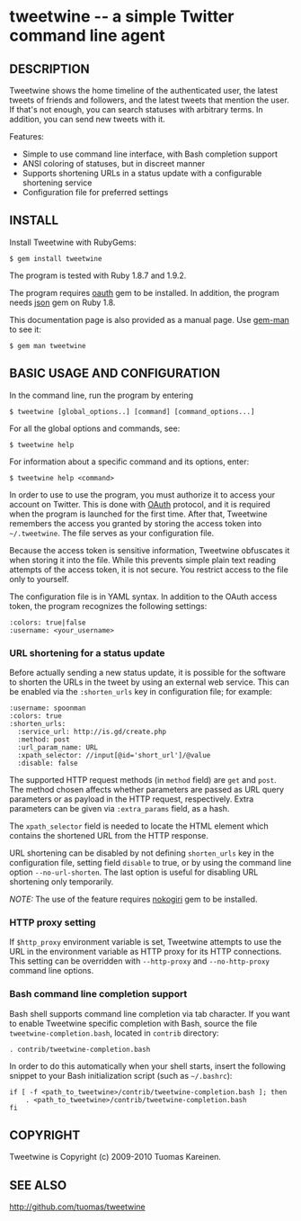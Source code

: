 tweetwine -- a simple Twitter command line agent
================================================

## DESCRIPTION

Tweetwine shows the home timeline of the authenticated user, the latest tweets
of friends and followers, and the latest tweets that mention the user. If
that's not enough, you can search statuses with arbitrary terms. In addition,
you can send new tweets with it.

Features:

* Simple to use command line interface, with Bash completion support
* ANSI coloring of statuses, but in discreet manner
* Supports shortening URLs in a status update with a configurable shortening
  service
* Configuration file for preferred settings

## INSTALL

Install Tweetwine with RubyGems:

    $ gem install tweetwine

The program is tested with Ruby 1.8.7 and 1.9.2.

The program requires [oauth](http://oauth.rubyforge.org/) gem to be installed.
In addition, the program needs [json](http://json.rubyforge.org/) gem on Ruby
1.8.

This documentation page is also provided as a manual page. Use
[gem-man](http://github.com/defunkt/gem-man) to see it:

    $ gem man tweetwine

## BASIC USAGE AND CONFIGURATION

In the command line, run the program by entering

    $ tweetwine [global_options..] [command] [command_options...]

For all the global options and commands, see:

    $ tweetwine help

For information about a specific command and its options, enter:

    $ tweetwine help <command>

In order to use to use the program, you must authorize it to access your
account on Twitter. This is done with
[OAuth](http://dev.twitter.com/pages/oauth_faq) protocol, and it is required
when the program is launched for the first time. After that, Tweetwine
remembers the access you granted by storing the access token into
`~/.tweetwine`. The file serves as your configuration file.

Because the access token is sensitive information, Tweetwine obfuscates it
when storing it into the file. While this prevents simple plain text reading
attempts of the access token, it is not secure. You restrict access to the
file only to yourself.

The configuration file is in YAML syntax. In addition to the OAuth access
token, the program recognizes the following settings:

    :colors: true|false
    :username: <your_username>

### URL shortening for a status update

Before actually sending a new status update, it is possible for the software
to shorten the URLs in the tweet by using an external web service. This can be
enabled via the `:shorten_urls` key in configuration file; for example:

    :username: spoonman
    :colors: true
    :shorten_urls:
      :service_url: http://is.gd/create.php
      :method: post
      :url_param_name: URL
      :xpath_selector: //input[@id='short_url']/@value
      :disable: false

The supported HTTP request methods (in `method` field) are `get` and `post`.
The method chosen affects whether parameters are passed as URL query
parameters or as payload in the HTTP request, respectively. Extra parameters
can be given via `:extra_params` field, as a hash.

The `xpath_selector` field is needed to locate the HTML element which contains
the shortened URL from the HTTP response.

URL shortening can be disabled by not defining `shorten_urls` key in the
configuration file, setting field `disable` to true, or by using the command
line option `--no-url-shorten`. The last option is useful for disabling URL
shortening only temporarily.

*NOTE:* The use of the feature requires [nokogiri](http://nokogiri.org/) gem
to be installed.

### HTTP proxy setting

If `$http_proxy` environment variable is set, Tweetwine attempts to use the
URL in the environment variable as HTTP proxy for its HTTP connections. This
setting can be overridden with `--http-proxy` and `--no-http-proxy` command
line options.

### Bash command line completion support

Bash shell supports command line completion via tab character. If you want to
enable Tweetwine specific completion with Bash, source the file
`tweetwine-completion.bash`, located in `contrib` directory:

    . contrib/tweetwine-completion.bash

In order to do this automatically when your shell starts, insert the following
snippet to your Bash initialization script (such as `~/.bashrc`):

    if [ -f <path_to_tweetwine>/contrib/tweetwine-completion.bash ]; then
        . <path_to_tweetwine>/contrib/tweetwine-completion.bash
    fi

## COPYRIGHT

Tweetwine is Copyright (c) 2009-2010 Tuomas Kareinen.

## SEE ALSO

<http://github.com/tuomas/tweetwine>
